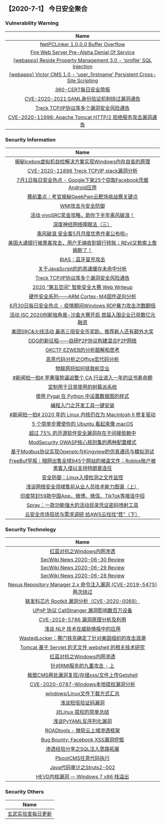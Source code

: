 
 ##   【2020-7-1】 今日安全聚合


###  						       							Vulnerability Warning

|                             Name                             |
| :----------------------------------------------------------: |
|[NetPCLinker 1.0.0.0 Buffer Overflow](https://cxsecurity.com/issue/WLB-2020060124)|
|[Fire Web Server Pre-Alpha Denial Of Service](https://cxsecurity.com/issue/WLB-2020060120)|
|[[webapps] Reside Property Management 3.0 - 'profile' SQL Injection](https://www.exploit-db.com/exploits/48627)|
|[[webapps] Victor CMS 1.0 - 'user_firstname' Persistent Cross-Site Scripting](https://www.exploit-db.com/exploits/48626)|
|[360-CERT每日安全简报](https://cert.360.cn/daily?date=2020-07-01)|
|[CVE-2020-2021:SAML身份验证机制绕过漏洞通告](https://cert.360.cn/warning/detail?id=0ca7a4618aaf293f9990c173e49597f0)|
|[Treck TCP/IP协议库多个漏洞安全风险通告](https://cert.360.cn/warning/detail?id=5ea140909e44b19a371f3f61ff892d36)|
|[CVE-2020-11996: Apache Tomcat HTTP/2 拒绝服务攻击漏洞通告](https://cert.360.cn/warning/detail?id=530ef8a50e2435846f7291157b40c6e4)|

### 						        							Security Information
|                             Name                                    |
| :----------------------------------------------------------: |
|[揭秘Icebox虚拟机自检解决方案实现Windows内存自省的原理](https://www.anquanke.com/post/id/209467)|
|[CVE-2020-11896  Treck TCP/IP stack漏洞分析](https://www.anquanke.com/post/id/209445)|
|[7月1日每日安全热点 - Google下架25个窃取Facebook凭据Android应用](https://www.anquanke.com/post/id/209495)|
|[赛前重点｜考官揭秘GeekPwn云靶场挑战赛关键点](https://www.anquanke.com/post/id/208690)|
|[WMI攻击与安全防御](https://www.anquanke.com/post/id/209210)|
|[活动  vivoSRC奖金攻略，助你下半年乘风破浪！](https://www.anquanke.com/post/id/209438)|
|[深度神经网络障眼法（三）](https://www.anquanke.com/post/id/209429)|
|[乘风破浪  安全客5月月度优秀作者公布啦~](https://www.anquanke.com/post/id/192750)|
|[美国大通银行被黑客攻击，用户无端收到银行转账；REvil又勒索上詹姆斯了！](https://www.anquanke.com/post/id/209450)|
|[BIAS：蓝牙冒充攻击](https://www.anquanke.com/post/id/209333)|
|[关于JavaScript的的高速缓存未命中分析](https://www.anquanke.com/post/id/209073)|
|[Treck TCP/IP协议库多个漏洞安全风险通告](https://www.anquanke.com/post/id/209440)|
|[2020 “第五空间” 智能安全大赛 Web Writeup](https://www.anquanke.com/post/id/209205)|
|[硬件安全系列——ARM Cortex-M4固件逆向分析](https://www.anquanke.com/post/id/209364)|
|[6月30日每日安全热点 - 疫情期间Windows RDP暴力攻击次数翻倍](https://www.anquanke.com/post/id/209403)|
|[活动  ISC 2020创新独角兽-沙盒大赛开启 首届入围企业已获数亿元融资](https://www.anquanke.com/post/id/209390)|
|[美团SRC&火线活动  最高三倍安全币奖励，推荐新人还有额外大奖](https://www.anquanke.com/post/id/209347)|
|[DDG的新征程——自研P2P协议构建混合P2P网络](https://www.anquanke.com/post/id/209351)|
|[GKCTF EZWEB的分析题解和思考](https://www.anquanke.com/post/id/209117)|
|[恶意代码分析之Office宏代码分析](https://www.anquanke.com/post/id/209321)|
|[物联网将如何拯救航空业](https://linux.cn/article-12367-1.html?utm_source=rss&utm_medium=rss)|
|[#新闻拍一拍# 苹果强势逼迫整个 CA 行业进入一年的证书寿命期](https://linux.cn/article-12366-1.html?utm_source=rss&utm_medium=rss)|
|[定制用于日常使用的树莓派系统](https://linux.cn/article-12365-1.html?utm_source=rss&utm_medium=rss)|
|[使用 Pygal 在 Python 中设置数据图的样式](https://linux.cn/article-12364-1.html?utm_source=rss&utm_medium=rss)|
|[编程入门之开发工具一键安装](https://linux.cn/article-12363-1.html?utm_source=rss&utm_medium=rss)|
|[#新闻拍一拍# 2020 年的 Linux 内核仍在为 Macintosh II 修复驱动](https://linux.cn/article-12362-1.html?utm_source=rss&utm_medium=rss)|
|[5 个简单步骤使你的 Ubuntu 看起来像 macOS](https://linux.cn/article-12361-1.html?utm_source=rss&utm_medium=rss)|
|[超过 75% 的开源软件安全漏洞存在于间接依赖中](https://linux.cn/article-12360-1.html?utm_source=rss&utm_medium=rss)|
|[ModSecurity OWASP核心规则集的两种配置模式](https://www.freebuf.com/articles/web/237521.html)|
|[基于Modbus协议实现Openplc与Kingview的仿真通讯与模拟测试](https://www.freebuf.com/articles/ics-articles/239282.html)|
|[FreeBuf早报｜暗网出售全球945个网站的被盗文件；Roblox帐户被黑客入侵以支持特朗普连任](https://www.freebuf.com/news/241622.html)|
|[安全防御：Linux入侵检测之文件监控](https://www.freebuf.com/articles/system/240784.html)|
|[浅谈网络安全领域售前从业人员技术能力图谱（上）](https://www.freebuf.com/articles/neopoints/240962.html)|
|[印度禁封59款中国App，微博、微信、TikTok等接连中招](https://www.freebuf.com/news/241585.html)|
|[Spray：一款功能强大的活动目录凭证密码喷射工具](https://www.freebuf.com/sectool/238863.html)|
|[云安全市场现状与需求调研  给AWS云找找“茬”（下）](https://www.freebuf.com/articles/paper/241281.html)|

### 						        							Security  Technology
|                             Name                                    |
| :----------------------------------------------------------: |
|[红蓝对抗之Windows内网渗透](https://security.tencent.com/index.php/blog/msg/154)|
|[SecWiki News 2020-06-30 Review](http://www.sec-wiki.com/?2020-06-30)|
|[SecWiki News 2020-06-29 Review](http://www.sec-wiki.com/?2020-06-29)|
|[SecWiki News 2020-06-28 Review](http://www.sec-wiki.com/?2020-06-28)|
|[Nexus Repository Manager 2.x 命令注入漏洞 (CVE-2019-5475) 两次绕过](https://paper.seebug.org/1260/)|
|[联发科芯片 Rootkit 漏洞分析（CVE-2020-0069）](https://paper.seebug.org/1259/)|
|[UPnP 协议 CallStranger 漏洞影响数百万设备](https://paper.seebug.org/1258/)|
|[CVE-2019-5786 漏洞原理分析及利用](https://paper.seebug.org/1257/)|
|[浅谈 NLP 技术在威胁情报中的应用](https://paper.seebug.org/1256/)|
|[WastedLocker：赛门铁克确定了针对美国组织的攻击浪潮](https://paper.seebug.org/1255/)|
|[Tomcat 基于 Servlet 的无文件 webshell 的相关技术研究](https://paper.seebug.org/1254/)|
|[红蓝对抗之Windows内网渗透](https://security.tencent.com/index.php/blog/msg/154)|
|[针对RMI服务的九重攻击 - 上](http://xz.aliyun.com/t/7930)|
|[极致CMS两处漏洞复现/存储xss/文件上传Getshell](http://xz.aliyun.com/t/7931)|
|[CVE-2020-0787-Windows本地提权漏洞分析](http://xz.aliyun.com/t/7935)|
|[windows/Linux文件下载方式汇总](http://xz.aliyun.com/t/7937)|
|[浅谈短信验证码漏洞](http://xz.aliyun.com/t/7926)|
|[对Linux 提权的简单总结](http://xz.aliyun.com/t/7924)|
|[浅谈PyYAML反序列化漏洞](http://xz.aliyun.com/t/7923)|
|[ROADtools - 微软云上域渗透框架](http://xz.aliyun.com/t/7928)|
|[Bug Bounty: Facebook XSS漏洞挖掘](http://xz.aliyun.com/t/7933)|
|[渗透经验分享之SQL注入思路拓展](http://xz.aliyun.com/t/7919)|
|[PbootCMS任意代码执行](http://xz.aliyun.com/t/7918)|
|[Java代码审计之Struts2-002](http://xz.aliyun.com/t/7916)|
|[HEVD内核漏洞 — Windows 7 x86 栈溢出](http://xz.aliyun.com/t/7913)|

### 						        							Security  Others
|                             Name                                    |
| :----------------------------------------------------------: |
|[玄武实验室每日更新](https://weibo.com/p/1006065582522936/wenzhang?from=page_100606_profile&wvr=6&mod=wenzhangmore)|

